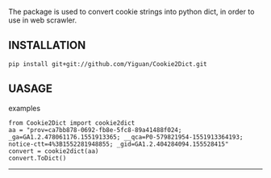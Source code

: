 The package is used to convert cookie strings into python dict, in order to use in web scrawler.

## INSTALLATION
```
pip install git+git://github.com/Yiguan/Cookie2Dict.git
```

## UASAGE

examples
```
from Cookie2Dict import cookie2dict
aa = "prov=ca7bb878-0692-fb8e-5fc8-89a41488f024; _ga=GA1.2.478061176.1551913365; __qca=P0-579821954-1551913364193; notice-ctt=4%3B1552281948855; _gid=GA1.2.404284094.155528415"
convert = cookie2dict(aa)
convert.ToDict()
```

---
